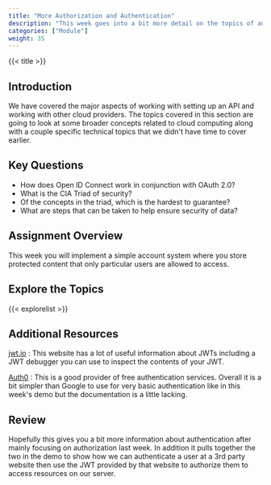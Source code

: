 ```yaml
---
title: "More Authorization and Authentication"
description: "This week goes into a bit more detail on the topics of authorization and authentication as well as giving a broad look at security."
categories: ["Module"]
weight: 35
---
```


{{< title >}}
## Introduction
We have covered the major aspects of working with setting up an API and working with other cloud providers. The topics covered in this section are going to look at some broader concepts related to cloud computing along with a couple specific technical topics that we didn't have time to cover earlier.

## Key Questions
- How does Open ID Connect work in conjunction with OAuth 2.0?
- What is the CIA Triad of security?
- Of the concepts in the triad, which is the hardest to guarantee?
- What are steps that can be taken to help ensure security of data?


## Assignment Overview
This week you will implement a simple account system where you store protected content that only particular users are allowed to access.

## Explore the Topics
<!--- An automatically generated list of explore topics from the same directory as this overview. Generated from the frontmatter, make sure to fill in the title, description and include "Exploration" in the categories! -->
{{< explorelist >}}

## Additional Resources
[jwt.io](https://jwt.io/)
: This website has a lot of useful information about JWTs including a JWT debugger you can use to inspect the contents of your JWT.

[Auth0](https://auth0.com)
: This is a good provider of free authentication services. Overall it is a bit simpler than Google to use for very basic authentication like in this week's demo but the documentation is a little lacking.


## Review
Hopefully this gives you a bit more information about authentication after mainly focusing on authorization last week. In addition it pulls together the two in the demo to show how we can authenticate a user at a 3rd party website then use the JWT provided by that website to authorize them to access resources on our server.
